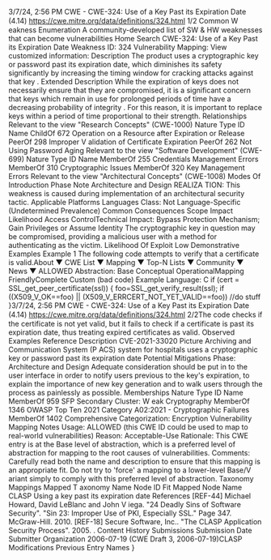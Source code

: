 3/7/24, 2:56 PM CWE - CWE-324: Use of a Key Past its Expiration Date (4.14)
https://cwe.mitre.org/data/deﬁnitions/324.html 1/2
Common W eakness Enumeration
A community-developed list of SW & HW weaknesses that can become
vulnerabilities
Home Search
CWE-324: Use of a Key Past its Expiration Date
Weakness ID: 324
Vulnerability Mapping: 
View customized information:
 Description
The product uses a cryptographic key or password past its expiration date, which diminishes its safety significantly by increasing the
timing window for cracking attacks against that key .
 Extended Description
While the expiration of keys does not necessarily ensure that they are compromised, it is a significant concern that keys which remain
in use for prolonged periods of time have a decreasing probability of integrity . For this reason, it is important to replace keys within a
period of time proportional to their strength.
 Relationships
 Relevant to the view "Research Concepts" (CWE-1000)
Nature Type ID Name
ChildOf 672 Operation on a Resource after Expiration or Release
PeerOf 298 Improper V alidation of Certificate Expiration
PeerOf 262 Not Using Password Aging
 Relevant to the view "Software Development" (CWE-699)
Nature Type ID Name
MemberOf 255 Credentials Management Errors
MemberOf 310 Cryptographic Issues
MemberOf 320 Key Management Errors
 Relevant to the view "Architectural Concepts" (CWE-1008)
 Modes Of Introduction
Phase Note
Architecture and Design REALIZA TION: This weakness is caused during implementation of an architectural security tactic.
 Applicable Platforms
Languages
Class: Not Language-Specific (Undetermined Prevalence)
 Common Consequences
Scope Impact Likelihood
Access ControlTechnical Impact: Bypass Protection Mechanism; Gain Privileges or Assume Identity
The cryptographic key in question may be compromised, providing a malicious user with a method
for authenticating as the victim.
 Likelihood Of Exploit
Low
 Demonstrative Examples
Example 1
The following code attempts to verify that a certificate is valid.About ▼ CWE List ▼ Mapping ▼ Top-N Lists ▼ Community ▼ News ▼
ALLOWED
Abstraction: Base
Conceptual OperationalMapping
FriendlyComplete Custom
(bad code) Example Language: C 
if (cert = SSL\_get\_peer\_certificate(ssl)) {
foo=SSL\_get\_verify\_result(ssl);
if ((X509\_V\_OK==foo) || (X509\_V\_ERRCERT\_NOT\_YET\_VALID==foo))
//do stuff
}3/7/24, 2:56 PM CWE - CWE-324: Use of a Key Past its Expiration Date (4.14)
https://cwe.mitre.org/data/deﬁnitions/324.html 2/2The code checks if the certificate is not yet valid, but it fails to check if a certificate is past its expiration date, thus treating expired
certificates as valid.
 Observed Examples
Reference Description
CVE-2021-33020 Picture Archiving and Communication System (P ACS) system for hospitals uses a cryptographic key or
password past its expiration date
 Potential Mitigations
Phase: Architecture and Design
Adequate consideration should be put in to the user interface in order to notify users previous to the key's expiration, to explain
the importance of new key generation and to walk users through the process as painlessly as possible.
 Memberships
Nature Type ID Name
MemberOf 959 SFP Secondary Cluster: W eak Cryptography
MemberOf 1346 OWASP Top Ten 2021 Category A02:2021 - Cryptographic Failures
MemberOf 1402 Comprehensive Categorization: Encryption
 Vulnerability Mapping Notes
Usage: ALLOWED (this CWE ID could be used to map to real-world vulnerabilities)
Reason: Acceptable-Use
Rationale:
This CWE entry is at the Base level of abstraction, which is a preferred level of abstraction for mapping to the root causes of
vulnerabilities.
Comments:
Carefully read both the name and description to ensure that this mapping is an appropriate fit. Do not try to 'force' a mapping to a
lower-level Base/V ariant simply to comply with this preferred level of abstraction.
 Taxonomy Mappings
Mapped T axonomy Name Node ID Fit Mapped Node Name
CLASP Using a key past its expiration date
 References
[REF-44] Michael Howard, David LeBlanc and John V iega. "24 Deadly Sins of Software Security". "Sin 23: Improper Use of PKI,
Especially SSL." Page 347. McGraw-Hill. 2010.
[REF-18] Secure Software, Inc.. "The CLASP Application Security Process". 2005.
.
 Content History
 Submissions
Submission Date Submitter Organization
2006-07-19
(CWE Draft 3, 2006-07-19)CLASP
 Modifications
 Previous Entry Names
}